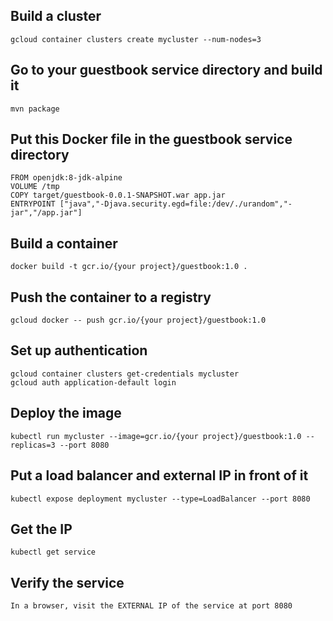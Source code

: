## Build a cluster
    gcloud container clusters create mycluster --num-nodes=3

## Go to your guestbook service directory and build it

    mvn package

## Put this Docker file in the guestbook service directory

    FROM openjdk:8-jdk-alpine
    VOLUME /tmp
    COPY target/guestbook-0.0.1-SNAPSHOT.war app.jar
    ENTRYPOINT ["java","-Djava.security.egd=file:/dev/./urandom","-jar","/app.jar"]

## Build a container
    docker build -t gcr.io/{your project}/guestbook:1.0 .

## Push the container to a registry
    gcloud docker -- push gcr.io/{your project}/guestbook:1.0

## Set up authentication

    gcloud container clusters get-credentials mycluster 
    gcloud auth application-default login

## Deploy the image

    kubectl run mycluster --image=gcr.io/{your project}/guestbook:1.0 --replicas=3 --port 8080

## Put a load balancer and external IP in front of it

    kubectl expose deployment mycluster --type=LoadBalancer --port 8080

## Get the IP

    kubectl get service

## Verify the service

    In a browser, visit the EXTERNAL IP of the service at port 8080